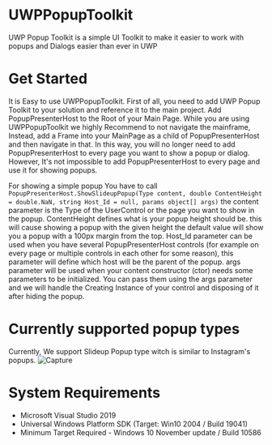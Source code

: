 # UWPPopupToolkit
UWP Popup Toolkit is a simple UI Toolkit to make it easier to work with popups and Dialogs easier than ever in UWP

# Get Started
It is Easy to use UWPPopupToolkit. First of all, you need to add UWP Popup Toolkit to your solution and reference it to the main project. 
Add PopupPresenterHost to the Root of your Main Page. While you are using UWPPopupToolkit we highly Recommend to not navigate the mainframe, Instead, add a Frame into your MainPage as a child of PopupPresenterHost and then navigate in that. In this way, you will no longer need to add PopupPresenterHost to every page you want to show a popup or dialog. However, It's not impossible to add PopupPresenterHost to every page and use it for showing popups. 

For showing a simple popup You have to call ```PopupPresenterHost.ShowSlideupPopup(Type content, double ContentHeight = double.NaN, string Host_Id = null, params object[] args)``` the content parameter is the Type of the UserControl or the page you want to show in the popup. 
ContentHeight defines what is your popup height should be. this will cause showing a popup with the given height the default value will show you a popup with a 100px margin from the top. 
Host_Id parameter can be used when you have several PopupPresenterHost controls (for example on every page or multiple controls in each other for some reason), this parameter will define which host will be the parent of the popup.
args parameter will be used when your content constructor (ctor) needs some parameters to be initialized. You can pass them using the args parameter and we will handle the Creating Instance of your control and disposing of it after hiding the popup. 

# Currently supported popup types
Currently, We support Slideup Popup type witch is similar to Instagram's popups. 
![Capture](https://github.com/NGame1/UWPPopupToolkit/blob/main/UWPPopupToolkit/UWPPopupToolkit/Screenshots/Animate.gif?raw=true)
# System Requirements
- Microsoft Visual Studio 2019 
- Universal Windows Platform SDK (Target: Win10 2004 / Build 19041)
- Minimum Target Required - Windows 10 November update / Build 10586
